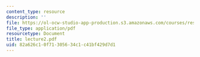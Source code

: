 ```yaml
---
content_type: resource
description: ''
file: https://ol-ocw-studio-app-production.s3.amazonaws.com/courses/res-14-001-abdul-latif-jameel-poverty-action-lab-executive-training-evaluating-social-programs-2009-spring-2009/82a626c10f71305634c1c41bf429d7d1_lecture2.pdf
file_type: application/pdf
resourcetype: Document
title: lecture2.pdf
uid: 82a626c1-0f71-3056-34c1-c41bf429d7d1
---
```


